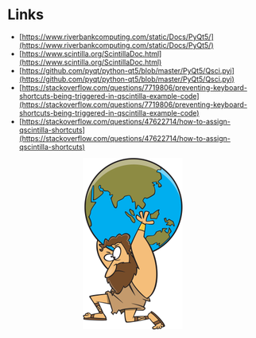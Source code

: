 # Links

* [https://www.riverbankcomputing.com/static/Docs/PyQt5/](https://www.riverbankcomputing.com/static/Docs/PyQt5/)
* [https://www.scintilla.org/ScintillaDoc.html](https://www.scintilla.org/ScintillaDoc.html)
* [https://github.com/pyqt/python-qt5/blob/master/PyQt5/Qsci.pyi](https://github.com/pyqt/python-qt5/blob/master/PyQt5/Qsci.pyi)
* [https://stackoverflow.com/questions/7719806/preventing-keyboard-shortcuts-being-triggered-in-qscintilla-example-code](https://stackoverflow.com/questions/7719806/preventing-keyboard-shortcuts-being-triggered-in-qscintilla-example-code)
* [https://stackoverflow.com/questions/47622714/how-to-assign-qscintilla-shortcuts](https://stackoverflow.com/questions/47622714/how-to-assign-qscintilla-shortcuts)

<p align="center">
<img src="docs/images/1381638_200x344.png">
</p>
